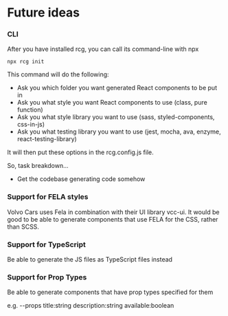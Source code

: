 # Future ideas

### CLI

After you have installed rcg, you can call its command-line with npx

```
npx rcg init
```

This command will do the following:

-   Ask you which folder you want generated React components to be put in
-   Ask you what style you want React components to use (class, pure function)
-   Ask you what style library you want to use (sass, styled-components, css-in-js)
-   Ask you what testing library you want to use (jest, mocha, ava, enzyme, react-testing-library)

It will then put these options in the rcg.config.js file.

So, task breakdown...

-   Get the codebase generating code somehow

### Support for FELA styles

Volvo Cars uses Fela in combination with their UI library vcc-ui. It would be good to be able to
generate components that use FELA for the CSS, rather than SCSS.

### Support for TypeScript

Be able to generate the JS files as TypeScript files instead

### Support for Prop Types

Be able to generate components that have prop types specified for them

e.g. --props title:string description:string available:boolean
